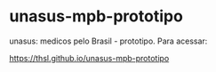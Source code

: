 # unasus-mpb-prototipo
unasus: medicos pelo Brasil - prototipo. Para acessar:

https://thsl.github.io/unasus-mpb-prototipo
